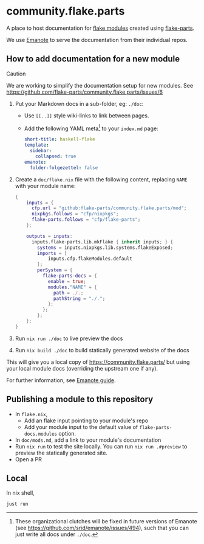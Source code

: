# community.flake.parts

A place to host documentation for [flake modules](/modules) created using [flake-parts](https://flake.parts/).

We use [Emanote](https://emanote.srid.ca/) to serve the documentation from their individual repos.

## How to add documentation for a new module

>[!CAUTION] 
> We are working to simplify the documentation setup for new modules. See https://github.com/flake-parts/community.flake.parts/issues/6

1. Put your Markdown docs in a sub-folder, eg: `./doc`:
    - Use `[[..]]` style wiki-links to link between pages.
    - Add the following YAML meta[^imp] to your `index.md` page:
        
        ```yaml
        short-title: haskell-flake
        template:
          sidebar:
            collapsed: true
        emanote:
          folder-folgezettel: false
        ```
1. Create a `doc/flake.nix` file with the following content, replacing `NAME` with your module name:

    ```nix
    {
        inputs = {
          cfp.url = "github:flake-parts/community.flake.parts/mod";
          nixpkgs.follows = "cfp/nixpkgs";
          flake-parts.follows = "cfp/flake-parts";
        };

        outputs = inputs:
          inputs.flake-parts.lib.mkFlake { inherit inputs; } {
            systems = inputs.nixpkgs.lib.systems.flakeExposed;
            imports = [
                inputs.cfp.flakeModules.default
            ];
            perSystem = {
              flake-parts-docs = {
                enable = true;
                modules."NAME" = {
                  path = ./.;
                  pathString = "./.";
                };
              };
            };
        };
    }
    ```
1. Run `nix run ./doc` to live preview the docs
1. Run `nix build ./doc` to build statically generated website of the docs

This will give you a local copy of <https://community.flake.parts/> but using your local module docs (overriding the upstream one if any).

[^imp]: These organizational clutches will be fixed in future versions of Emanote (see https://github.com/srid/emanote/issues/494), such that you can just write all docs under `./doc`.

For further information, see [Emanote guide](https://emanote.srid.ca/guide).


## Publishing a module to this repository

- In `flake.nix`,
  - Add an flake input pointing to your module's repo
  - Add your module input to the default value of `flake-parts-docs.modules` option.
- In `doc/mods.md`, add a link to your module's documentation
- Run `nix run` to test the site locally. You can run `nix run .#preview` to preview the statically generated site.
- Open a PR

## Local

In nix shell,

```bash
just run
```
